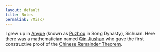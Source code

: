 ```yaml
---
layout: default
title: Notes
permalink: /Misc/
---
```


I grew up in [Anyue](https://en.wikipedia.org/wiki/Anyue_County) (known as [Puzhou](https://en.wikipedia.org/wiki/Pu_Prefecture_(Sichuan)) in Song Dynasty), Sichuan. Here there was a mathematician named [Qin Jiushao](https://mathshistory.st-andrews.ac.uk/Biographies/Qin_Jiushao/) who gave the first constructive proof of the [Chinese Remainder Theorem](https://en.wikipedia.org/wiki/Chinese_remainder_theorem).